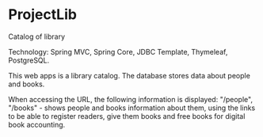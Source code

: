 # ProjectLib
Catalog of library

Technology: Spring MVC, Spring Core, JDBC Template, Thymeleaf, PostgreSQL.

This web apps is a library catalog. The database stores data about people and books.

When accessing the URL, the following information is displayed:
"/people", "/books"   - shows people and books information about them, using the links to be able to register readers, give them
books and free books for digital book accounting.
